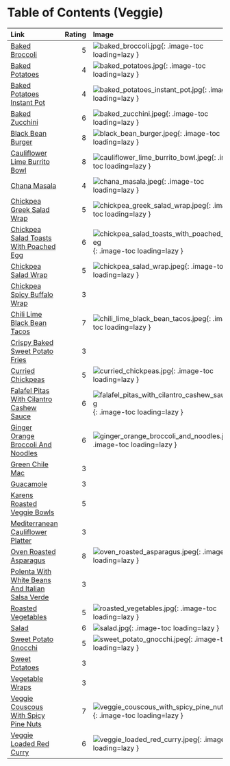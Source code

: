 # Table of Contents (Veggie)

| Link                                                                                                      |   Rating | Image                                                                                                                         |
|:----------------------------------------------------------------------------------------------------------|---------:|:------------------------------------------------------------------------------------------------------------------------------|
| [Baked Broccoli](./baked_broccoli.md)                                                                     |        5 | ![baked_broccoli.jpg](./baked_broccoli.jpg){: .image-toc loading=lazy }                                                       |
| [Baked Potatoes](./baked_potatoes.md)                                                                     |        4 | ![baked_potatoes.jpg](./baked_potatoes.jpg){: .image-toc loading=lazy }                                                       |
| [Baked Potatoes Instant Pot](./baked_potatoes_instant_pot.md)                                             |        4 | ![baked_potatoes_instant_pot.jpg](./baked_potatoes_instant_pot.jpg){: .image-toc loading=lazy }                               |
| [Baked Zucchini](./baked_zucchini.md)                                                                     |        6 | ![baked_zucchini.jpeg](./baked_zucchini.jpeg){: .image-toc loading=lazy }                                                     |
| [Black Bean Burger](./black_bean_burger.md)                                                               |        8 | ![black_bean_burger.jpeg](./black_bean_burger.jpeg){: .image-toc loading=lazy }                                               |
| [Cauliflower Lime Burrito Bowl](./cauliflower_lime_burrito_bowl.md)                                       |        8 | ![cauliflower_lime_burrito_bowl.jpeg](./cauliflower_lime_burrito_bowl.jpeg){: .image-toc loading=lazy }                       |
| [Chana Masala](./chana_masala.md)                                                                         |        4 | ![chana_masala.jpeg](./chana_masala.jpeg){: .image-toc loading=lazy }                                                         |
| [Chickpea Greek Salad Wrap](./chickpea_greek_salad_wrap.md)                                               |        5 | ![chickpea_greek_salad_wrap.jpeg](./chickpea_greek_salad_wrap.jpeg){: .image-toc loading=lazy }                               |
| [Chickpea Salad Toasts With Poached Egg](./chickpea_salad_toasts_with_poached_egg.md)                     |        6 | ![chickpea_salad_toasts_with_poached_egg.jpeg](./chickpea_salad_toasts_with_poached_egg.jpeg){: .image-toc loading=lazy }     |
| [Chickpea Salad Wrap](./chickpea_salad_wrap.md)                                                           |        5 | ![chickpea_salad_wrap.jpeg](./chickpea_salad_wrap.jpeg){: .image-toc loading=lazy }                                           |
| [Chickpea Spicy Buffalo Wrap](./chickpea_spicy_buffalo_wrap.md)                                           |        3 | <!-- TODO: Capture image -->                                                                                                  |
| [Chili Lime Black Bean Tacos](./chili_lime_black_bean_tacos.md)                                           |        7 | ![chili_lime_black_bean_tacos.jpeg](./chili_lime_black_bean_tacos.jpeg){: .image-toc loading=lazy }                           |
| [Crispy Baked Sweet Potato Fries](./crispy_baked_sweet_potato_fries.md)                                   |        3 | <!-- TODO: Capture image -->                                                                                                  |
| [Curried Chickpeas](./curried_chickpeas.md)                                                               |        5 | ![curried_chickpeas.jpg](./curried_chickpeas.jpg){: .image-toc loading=lazy }                                                 |
| [Falafel Pitas With Cilantro Cashew Sauce](./falafel_pitas_with_cilantro_cashew_sauce.md)                 |        6 | ![falafel_pitas_with_cilantro_cashew_sauce.jpeg](./falafel_pitas_with_cilantro_cashew_sauce.jpeg){: .image-toc loading=lazy } |
| [Ginger Orange Broccoli And Noodles](./ginger_orange_broccoli_and_noodles.md)                             |        6 | ![ginger_orange_broccoli_and_noodles.jpeg](./ginger_orange_broccoli_and_noodles.jpeg){: .image-toc loading=lazy }             |
| [Green Chile Mac](./green_chile_mac.md)                                                                   |        3 | <!-- TODO: Capture image -->                                                                                                  |
| [Guacamole](./guacamole.md)                                                                               |        3 | <!-- TODO: Capture image -->                                                                                                  |
| [Karens Roasted Veggie Bowls](./karens_roasted_veggie_bowls.md)                                           |        5 | <!-- TODO: Capture image -->                                                                                                  |
| [Mediterranean Cauliflower Platter](./mediterranean_cauliflower_platter.md)                               |        3 | <!-- TODO: Capture image -->                                                                                                  |
| [Oven Roasted Asparagus](./oven_roasted_asparagus.md)                                                     |        8 | ![oven_roasted_asparagus.jpeg](./oven_roasted_asparagus.jpeg){: .image-toc loading=lazy }                                     |
| [Polenta With White Beans And Italian Salsa Verde](./polenta_with_white_beans_and_italian_salsa_verde.md) |        3 | <!-- TODO: Capture image -->                                                                                                  |
| [Roasted Vegetables](./roasted_vegetables.md)                                                             |        5 | ![roasted_vegetables.jpg](./roasted_vegetables.jpg){: .image-toc loading=lazy }                                               |
| [Salad](./salad.md)                                                                                       |        6 | ![salad.jpg](./salad.jpg){: .image-toc loading=lazy }                                                                         |
| [Sweet Potato Gnocchi](./sweet_potato_gnocchi.md)                                                         |        5 | ![sweet_potato_gnocchi.jpeg](./sweet_potato_gnocchi.jpeg){: .image-toc loading=lazy }                                         |
| [Sweet Potatoes](./sweet_potatoes.md)                                                                     |        3 | <!-- TODO: Capture image -->                                                                                                  |
| [Vegetable Wraps](./vegetable_wraps.md)                                                                   |        3 | <!-- TODO: Capture image -->                                                                                                  |
| [Veggie Couscous With Spicy Pine Nuts](./veggie_couscous_with_spicy_pine_nuts.md)                         |        7 | ![veggie_couscous_with_spicy_pine_nuts.jpeg](./veggie_couscous_with_spicy_pine_nuts.jpeg){: .image-toc loading=lazy }         |
| [Veggie Loaded Red Curry](./veggie_loaded_red_curry.md)                                                   |        6 | ![veggie_loaded_red_curry.jpeg](./veggie_loaded_red_curry.jpeg){: .image-toc loading=lazy }                                   |

